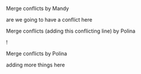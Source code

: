 
Merge conflicts by Mandy


are we going to have a conflict here


Merge conflicts 
(adding this conflicting line)
by Polina

!

Merge conflicts by Polina


adding more things here


